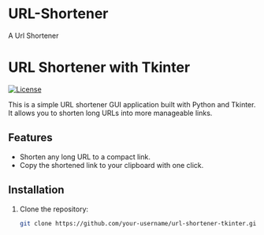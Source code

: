 # URL-Shortener
A Url Shortener
# URL Shortener with Tkinter

[![License](https://img.shields.io/badge/license-MIT-blue.svg)](https://opensource.org/licenses/MIT)

This is a simple URL shortener GUI application built with Python and Tkinter. It allows you to shorten long URLs into more manageable links.

## Features

- Shorten any long URL to a compact link.
- Copy the shortened link to your clipboard with one click.

## Installation

1. Clone the repository:

   ```bash
   git clone https://github.com/your-username/url-shortener-tkinter.git



